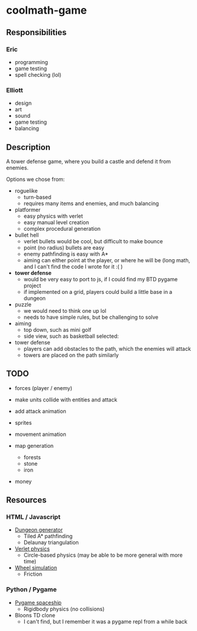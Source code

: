 # coolmath-game

## Responsibilities
### Eric
 - programming
 - game testing
 - spell checking (lol)
### Elliott
 - design
 - art
 - sound
 - game testing
 - balancing

## Description
A tower defense game, where you build a castle and defend it from enemies.

Options we chose from:
 - roguelike
   - turn-based
   - requires many items and enemies, and much balancing
 - platformer
   - easy physics with verlet
   - easy manual level creation
   - complex procedural generation
 - bullet hell
   - verlet bullets would be cool, but difficult to make bounce
   - point (no radius) bullets are easy
   - enemy pathfinding is easy with A*
   - aiming can either point at the player, or where he will be (long math, and I can't find the code I wrote for it :( )
 - **tower defense**
   - would be very easy to port to js, if I could find my BTD pygame project
   - if implemented on a grid, players could build a little base in a dungeon
 - puzzle
   - we would need to think one up lol
   - needs to have simple rules, but be challenging to solve
 - aiming
   - top down, such as mini golf
   - side view, such as basketball
selected:
 - tower defense
   - players can add obstacles to the path, which the enemies will attack
   - towers are placed on the path similarly

## TODO
 - forces (player / enemy)
 - make units collide with entities and attack
 - add attack animation

 - sprites
 - movement animation

 - map generation
   - forests
   - stone
   - iron
 - money

## Resources
### HTML / Javascript
 - [Dungeon generator](https://github.com/ericl16384/dungeon-generator)
   - Tiled A* pathfinding
   - Delaunay triangulation
 - [Verlet physics](https://github.com/ericl16384/verlet-physics)
   - Circle-based physics (may be able to be more general with more time)
 - [Wheel simulation](https://github.com/ericl16384/js-repls/tree/main/wheelSimulation)
   - Friction
### Python / Pygame
 - [Pygame spaceship](https://github.com/ericl16384/pygame-spaceship)
   - Rigidbody physics (no collisions)
 - Bloons TD clone
   - I can't find, but I remember it was a pygame repl from a while back
